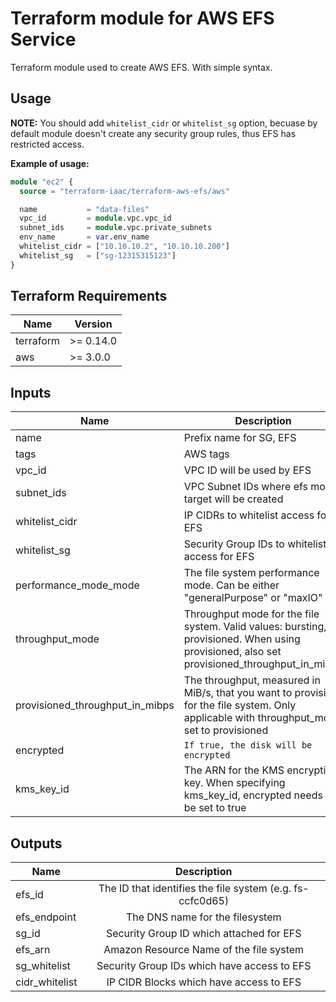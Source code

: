 Terraform module for AWS EFS Service
==========================================

Terraform module used to create AWS EFS. With simple syntax.

## Usage

**NOTE:** You should add `whitelist_cidr` or `whitelist_sg` option, becuase by default module doesn't create any security group rules, thus EFS has restricted access.

**Example of usage:**
```terraform
module "ec2" {
  source = "terraform-iaac/terraform-aws-efs/aws"

  name           = "data-files"
  vpc_id         = module.vpc.vpc_id
  subnet_ids     = module.vpc.private_subnets
  env_name       = var.env_name
  whitelist_cidr = ["10.10.10.2", "10.10.10.200"]
  whitelist_sg   = ["sg-12315315123"]
}

```

## Terraform Requirements

| Name | Version |
|------|---------|
| terraform | >= 0.14.0 |
| aws | >= 3.0.0 |

## Inputs

| Name | Description | Type | Default |  Required |
|------|-------------|------|---------|:--------:|
| name  | Prefix name for SG, EFS | `string` | n/a | yes |
| tags  | AWS tags | `map` | `{}` | no |
| vpc\_id | VPC ID will be used by EFS | `string` | n/a | yes |
| subnet\_ids | VPC Subnet IDs where efs mount target will be created | `list(string)` | n/a |  yes |
| whitelist\_cidr | IP CIDRs to whitelist access for EFS  | `list(string)` | `[]` | no |
| whitelist\_sg | Security Group IDs to whitelist access for EFS | `list(string)` | `[]` | no |
| performance\_mode\_mode | The file system performance mode. Can be either "generalPurpose" or "maxIO" | `string` | `generalPurpose` | no |
| throughput\_mode | Throughput mode for the file system. Valid values: bursting, provisioned. When using provisioned, also set provisioned_throughput_in_mibps | `string` | `bursting` | no |
| provisioned\_throughput\_in\_mibps | The throughput, measured in MiB/s, that you want to provision for the file system. Only applicable with throughput_mode set to provisioned | `string` | n/a | no |
| encrypted | `If true, the disk will be encrypted` | `string` | `true` | no |
| kms\_key\_id | The ARN for the KMS encryption key. When specifying kms_key_id, encrypted needs to be set to true | `string` | n/a | no |

## Outputs
| Name | Description |
|------|:-----------:|
| efs\_id | The ID that identifies the file system (e.g. fs-ccfc0d65) |
| efs\_endpoint | The DNS name for the filesystem |
| sg\_id | Security Group ID which attached for EFS |
| efs\_arn | Amazon Resource Name of the file system |
| sg\_whitelist | Security Group IDs which have access to EFS |
| cidr\_whitelist | IP CIDR Blocks which have access to EFS |
